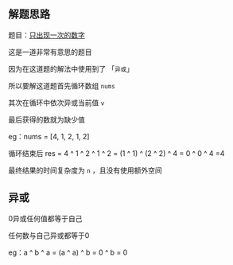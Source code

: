 ## 解题思路

题目：[只出现一次的数字](https://leetcode-cn.com/problems/single-number)

这是一道非常有意思的题目

因为在这道题的解法中使用到了 「`异或`」

所以要解这道题首先循环数组 `nums`

其次在循环中依次异或当前值 `v`

最后获得的数就为缺少值

eg：nums = [4, 1, 2, 1, 2]

循环结束后 res = 4 ^ 1 ^ 2 ^ 1 ^ 2 = (1 ^ 1) ^ (2 ^ 2) ^ 4 = 0 ^ 0 ^ 4 =4

最终结果的时间复杂度为 `n` ，且没有使用额外空间



## 异或

0异或任何值都等于自己

任何数与自己异或都等于0

eg：a ^ b ^ a = (a ^ a) ^ b = 0 ^ b = 0